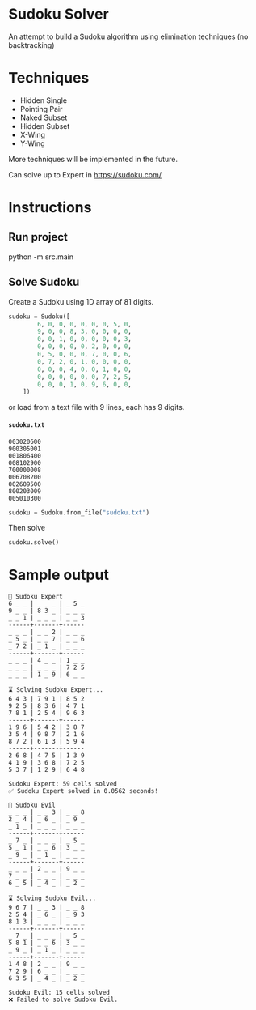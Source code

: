 # Sudoku Solver

An attempt to build a Sudoku algorithm using elimination techniques (no backtracking)

# Techniques

- Hidden Single
- Pointing Pair
- Naked Subset
- Hidden Subset
- X-Wing
- Y-Wing

More techniques will be implemented in the future.

Can solve up to Expert in https://sudoku.com/

# Instructions

## Run project

python -m src.main

## Solve Sudoku

Create a Sudoku using 1D array of 81 digits.

```python
sudoku = Sudoku([
        6, 0, 0, 0, 0, 0, 0, 5, 0,
        9, 0, 0, 8, 3, 0, 0, 0, 0,
        0, 0, 1, 0, 0, 0, 0, 0, 3,
        0, 0, 0, 0, 0, 2, 0, 0, 0,
        0, 5, 0, 0, 0, 7, 0, 0, 6,
        0, 7, 2, 0, 1, 0, 0, 0, 0,
        0, 0, 0, 4, 0, 0, 1, 0, 0,
        0, 0, 0, 0, 0, 0, 7, 2, 5,
        0, 0, 0, 1, 0, 9, 6, 0, 0,
    ])
```

or load from a text file with 9 lines, each has 9 digits.

#### **`sudoku.txt`**

```
003020600
900305001
001806400
008102900
700000008
006708200
002609500
800203009
005010300
```

```python
sudoku = Sudoku.from_file("sudoku.txt")
```

Then solve

```python
sudoku.solve()
```

# Sample output

```
🔢 Sudoku Expert
6 _ _ | _ _ _ | _ 5 _
9 _ _ | 8 3 _ | _ _ _
_ _ 1 | _ _ _ | _ _ 3
------+-------+------
_ _ _ | _ _ 2 | _ _ _
_ 5 _ | _ _ 7 | _ _ 6
_ 7 2 | _ 1 _ | _ _ _
------+-------+------
_ _ _ | 4 _ _ | 1 _ _
_ _ _ | _ _ _ | 7 2 5
_ _ _ | 1 _ 9 | 6 _ _

⌛ Solving Sudoku Expert...
6 4 3 | 7 9 1 | 8 5 2
9 2 5 | 8 3 6 | 4 7 1
7 8 1 | 2 5 4 | 9 6 3
------+-------+------
1 9 6 | 5 4 2 | 3 8 7
3 5 4 | 9 8 7 | 2 1 6
8 7 2 | 6 1 3 | 5 9 4
------+-------+------
2 6 8 | 4 7 5 | 1 3 9
4 1 9 | 3 6 8 | 7 2 5
5 3 7 | 1 2 9 | 6 4 8

Sudoku Expert: 59 cells solved
✅ Sudoku Expert solved in 0.0562 seconds!
```

```
🔢 Sudoku Evil
_ _ _ | _ _ 3 | _ _ 8
2 _ 4 | _ 6 _ | _ 9 _
_ 1 _ | _ _ _ | _ _ _
------+-------+------
_ 7 _ | _ _ _ | _ 5 _
5 _ 1 | _ _ 6 | 3 _ _
_ 9 _ | _ 1 _ | _ _ _
------+-------+------
_ _ _ | 2 _ _ | 9 _ _
7 _ _ | _ _ _ | _ _ _
6 _ 5 | _ 4 _ | _ 2 _

⌛ Solving Sudoku Evil...
9 6 7 | _ _ 3 | _ _ 8
2 5 4 | _ 6 _ | _ 9 3
8 1 3 | _ _ _ | _ _ _
------+-------+------
_ 7 _ | _ _ _ | _ 5 _
5 8 1 | _ _ 6 | 3 _ _
_ 9 _ | _ 1 _ | _ _ _
------+-------+------
1 4 8 | 2 _ _ | 9 _ _
7 2 9 | 6 _ _ | _ _ _
6 3 5 | _ 4 _ | _ 2 _

Sudoku Evil: 15 cells solved
❌ Failed to solve Sudoku Evil.
```
